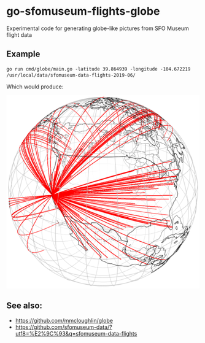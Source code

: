 # go-sfomuseum-flights-globe

Experimental code for generating globe-like pictures from SFO Museum flight data


## Example

```
go run cmd/globe/main.go -latitude 39.864939 -longitude -104.672219 /usr/local/data/sfomuseum-data-flights-2019-06/
```

Which would produce:

![](docs/globe.png)

## See also:

* https://github.com/mmcloughlin/globe
* https://github.com/sfomuseum-data/?utf8=%E2%9C%93&q=sfomuseum-data-flights